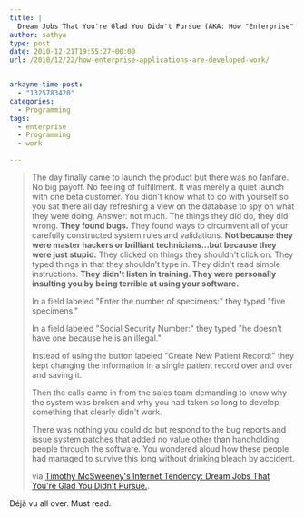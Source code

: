 ```yaml
---
title: |
  Dream Jobs That You're Glad You Didn't Pursue (AKA: How "Enterprise" Applications Work)
author: sathya
type: post
date: 2010-12-21T19:55:27+00:00
url: /2010/12/22/how-enterprise-applications-are-developed-work/


arkayne-time-post:
  - "1325783420"
categories:
  - Programming
tags:
  - enterprise
  - Programming
  - work

---
```

> The day finally came to launch the product but there was no fanfare. No big payoff. No feeling of fulfillment. It was merely a quiet launch with one beta customer. You didn't know what to do with yourself so you sat there all day refreshing a view on the database to spy on what they were doing. Answer: not much. The things they did do, they did wrong. **They found bugs.** They found ways to circumvent all of your carefully constructed system rules and validations. **Not because they were master hackers or brilliant technicians&#8230;but because they were just stupid.** They clicked on things they shouldn't click on. They typed things in that they shouldn't type in. They didn't read simple instructions. **They didn't listen in training. They were personally insulting you by being terrible at using your software.**
> 
> In a field labeled "Enter the number of specimens:" they typed "five specimens."
> 
> In a field labeled "Social Security Number:" they typed "he doesn't have one because he is an illegal."
> 
> Instead of using the button labeled "Create New Patient Record:" they kept changing the information in a single patient record over and over and saving it.
> 
> Then the calls came in from the sales team demanding to know why the system was broken and why you had taken so long to develop something that clearly didn't work.
> 
> There was nothing you could do but respond to the bug reports and issue system patches that added no value other than handholding people through the software. You wondered aloud how these people had managed to survive this long without drinking bleach by accident.
> 
> via [Timothy McSweeney's Internet Tendency: Dream Jobs That You're Glad You Didn't Pursue.][1].

Déjà vu all over. Must read.

 [1]: https://www.mcsweeneys.net/links/dreamjobs/dreamjobs5.html
